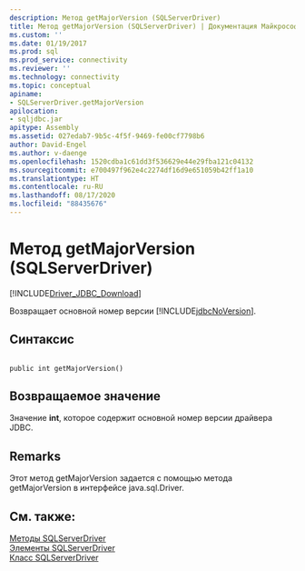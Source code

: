```yaml
---
description: Метод getMajorVersion (SQLServerDriver)
title: Метод getMajorVersion (SQLServerDriver) | Документация Майкрософт
ms.custom: ''
ms.date: 01/19/2017
ms.prod: sql
ms.prod_service: connectivity
ms.reviewer: ''
ms.technology: connectivity
ms.topic: conceptual
apiname:
- SQLServerDriver.getMajorVersion
apilocation:
- sqljdbc.jar
apitype: Assembly
ms.assetid: 027edab7-9b5c-4f5f-9469-fe00cf7798b6
author: David-Engel
ms.author: v-daenge
ms.openlocfilehash: 1520cdba1c61dd3f536629e44e29fba121c04132
ms.sourcegitcommit: e700497f962e4c2274df16d9e651059b42ff1a10
ms.translationtype: HT
ms.contentlocale: ru-RU
ms.lasthandoff: 08/17/2020
ms.locfileid: "88435676"
---
```

# <a name="getmajorversion-method-sqlserverdriver"></a>Метод getMajorVersion (SQLServerDriver)
[!INCLUDE[Driver_JDBC_Download](../../../includes/driver_jdbc_download.md)]

  Возвращает основной номер версии [!INCLUDE[jdbcNoVersion](../../../includes/jdbcnoversion_md.md)].  
  
## <a name="syntax"></a>Синтаксис  
  
```  
  
public int getMajorVersion()  
```  
  
## <a name="return-value"></a>Возвращаемое значение  
 Значение **int**, которое содержит основной номер версии драйвера JDBC.  
  
## <a name="remarks"></a>Remarks  
 Этот метод getMajorVersion задается с помощью метода getMajorVersion в интерфейсе java.sql.Driver.  
  
## <a name="see-also"></a>См. также:  
 [Методы SQLServerDriver](../../../connect/jdbc/reference/sqlserverdriver-methods.md)   
 [Элементы SQLServerDriver](../../../connect/jdbc/reference/sqlserverdriver-members.md)   
 [Класс SQLServerDriver](../../../connect/jdbc/reference/sqlserverdriver-class.md)  
  
  
